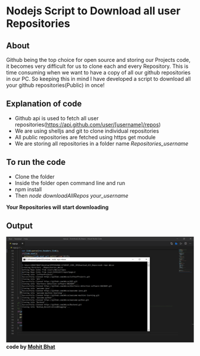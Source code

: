 # Nodejs Script to Download all user Repositories

## About

Github being the top choice for open source and storing our Projects code, it becomes very difficult for us to clone each and every Repository. This is time consuming when we want to have a copy of all our github repositories in our PC. So keeping this in mind I have developed a script to download all your github repositories(Public) in once!

## Explanation of code

- Github api is used to fetch all user repositories(https://api.github.com/user/[username]/repos)
- We are using shelljs and git to clone individual repositories
- All public repositories are fetched using https get module
- We are storing all repositories in a folder name _Repositories_username_

## To run the code

- Clone the folder
- Inside the folder open command line and run
- npm install
- Then _node downloadAllRepos your_username_

**Your Repositories will start downloading**

## Output

![image](downloadAllRepos.png)
**code by [Mohit Bhat](https://www.mbcse.co)**

